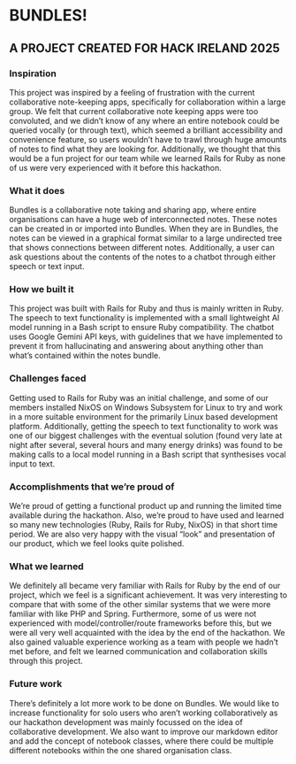 # BUNDLES!
## A PROJECT CREATED FOR HACK IRELAND 2025

### Inspiration

This project was inspired by a feeling of frustration with the current collaborative note-keeping apps, specifically for collaboration within a large group. We felt that current collaborative note keeping apps were too convoluted, and we didn’t know of any where an entire notebook could be queried vocally (or through text), which seemed a brilliant accessibility and convenience feature, so users wouldn’t have to trawl through huge amounts of notes to find what they are looking for. Additionally, we thought that this would be a fun project for our team while we learned Rails for Ruby as none of us were very experienced with it before this hackathon. 

### What it does

Bundles is a collaborative note taking and sharing app, where entire organisations can have a huge web of interconnected notes. These notes can be created in or imported into Bundles. When they are in Bundles, the notes can be viewed in a graphical format similar to a large undirected tree that shows connections between different notes. Additionally, a user can ask questions about the contents of the notes to a chatbot through either speech or text input. 

### How we built it

This project was built with Rails for Ruby and thus is mainly written in Ruby. The speech to text functionality is implemented with a small lightweight AI model running in a Bash script to ensure Ruby compatibility. The chatbot uses Google Gemini API keys, with guidelines that we have implemented to prevent it from hallucinating and answering about anything other than what’s contained within the notes bundle. 

### Challenges faced

Getting used to Rails for Ruby was an initial challenge, and some of our members installed NixOS on Windows Subsystem for Linux to try and work in a more suitable environment for the primarily Linux based development platform. Additionally, getting the speech to text functionality to work was one of our biggest challenges with the eventual solution (found very late at night after several, several hours and many energy drinks) was found to be making calls to a local model running in a Bash script that synthesises vocal input to text.

### Accomplishments that we’re proud of

We’re proud of getting a functional product up and running the limited time available during the hackathon. Also, we’re proud to have used and learned so many new technologies (Ruby, Rails for Ruby, NixOS) in that short time period. We are also very happy with the visual “look” and presentation of our product, which we feel looks quite polished. 

### What we learned

We definitely all became very familiar with Rails for Ruby by the end of our project, which we feel is a significant achievement. It was very interesting to compare that with some of the other similar systems that we were more familiar with like PHP and Spring. Furthermore, some of us were not experienced with model/controller/route frameworks before this, but we were all very well acquainted with the idea by the end of the hackathon. We also gained valuable experience working as a team with people we hadn’t met before, and felt we learned communication and collaboration skills through this project. 

### Future work

There’s definitely a lot more work to be done on Bundles. We would like to increase functionality for solo users who aren’t working collaboratively as our hackathon development was mainly focussed on the idea of collaborative development. We also want to improve our markdown editor and add the concept of notebook classes, where there could be multiple different notebooks within the one shared organisation class. 

